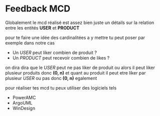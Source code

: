 # Feedback MCD

Globalement le mcd réalisé est assez bien juste un détails sur la relation entre les entités **USER** et **PRODUCT** 

pour te faire une idée des cardinalitées a y mettre 
tu peut poser par exemple dans notre cas 
- Un *USER* peut liker combien de produit ?
- Un *PRODUCT* peut recevoir combien de likes ?

on dira dira que le *USER* peut ne pas liker de produit ou alors il peut liker plusieur produits donc **(0, n)** et quant au produit il peut etre liker par plusieur *USER* ou pas donc **(0, n)** egalement

pour réaliser tes mcd tu peux utiliser des logiciels tels
- PowerAMC
- ArgoUML
- WinDesign


